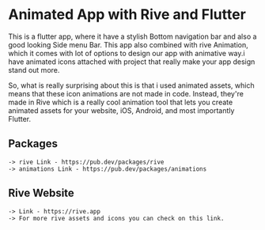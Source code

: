 # Animated App with Rive and Flutter

This is a flutter app, where it have a stylish Bottom navigation bar and also a good looking Side menu Bar. This app also combined with rive Animation, which it comes with lot of options to design our app with animative way.i have animated icons attached with project that really make your app design stand out more.

So, what is really surprising about this is that i used animated assets, which means that these icon animations are not made in code. Instead, they're made in Rive which is a really cool animation tool that lets you create animated assets for your website, iOS, Android, and most importantly Flutter.

## Packages

    -> rive Link - https://pub.dev/packages/rive
    -> animations Link - https://pub.dev/packages/animations

## Rive Website

    -> Link - https://rive.app
    -> For more rive assets and icons you can check on this link.
